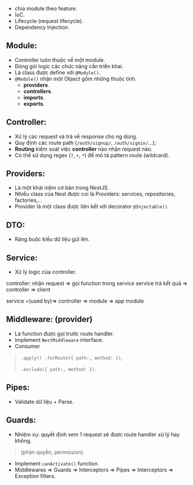 - chia module theo feature.
- IoC.
- Lifecycle (request lifecycle).
- Dependency Injection.

## **Module:**
- Controller luôn thuộc về một module.
- Đóng gói logic các chức năng cần triển khai.
- Là class được define với ```@Module()```.
- ```@Module()``` nhận một Object gồm những thuộc tính.
    - **providers**.
    - **controllers**.
    - **imports**.
    - **exports**.

## **Controller:**
- Xử lý các request và trả về response cho ng dùng.
- Quy định các route path (```/auth/signup/```, ```/auth/signin/```...);
- **Routing** kiểm soát việc **controller** nào nhận request nào.
- Có thể sử dụng regex (```?```, ```+```, ```*```) để mô tả pattern route (wildcard).

## **Providers:**
- Là một khái niệm cơ bản trong NestJS.
- Nhiều class của Nest được coi là Providers: services, repositories, factories,...
- Provider là một class được liên kết với decorator ```@Injectable()```.

## **DTO:**
- Ràng buộc kiểu dữ liệu gửi lên.

## **Service:**
- Xử lý logic của controller.

controller: nhận request => gọi function trong service
service trả kết quả => controller => client

service =(used by)=> controller => module => app module

## **Middleware:** (provider)
- Là function được gọi trước route handler.
- Implement ```NestMiddleware``` interface.
- Consumer 
> ```.apply() .forRoute({ path:, method: })```, 
>
> ```.exclude({ path:, method: })```.

## **Pipes:**
- Validate dữ liệu + Parse.

## **Guards:**
- Nhiệm vụ: quyết định xem 1 request sẽ được route handler xử lý hay không.
> (phân quyền, permission).
- Implement ```canActivate()``` function.
- Middlewares => Guards => Interceptors => Pipes => Interceptors => Exception filters. 